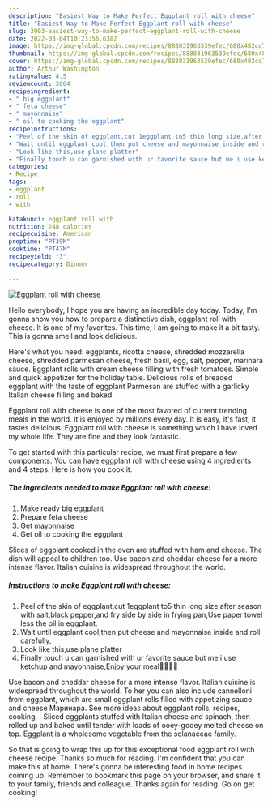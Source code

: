 ```yaml
---
description: "Easiest Way to Make Perfect Eggplant roll with cheese"
title: "Easiest Way to Make Perfect Eggplant roll with cheese"
slug: 3003-easiest-way-to-make-perfect-eggplant-roll-with-cheese
date: 2022-03-04T10:23:56.638Z
image: https://img-global.cpcdn.com/recipes/888831963539efec/680x482cq70/eggplant-roll-with-cheese-recipe-main-photo.jpg
thumbnail: https://img-global.cpcdn.com/recipes/888831963539efec/680x482cq70/eggplant-roll-with-cheese-recipe-main-photo.jpg
cover: https://img-global.cpcdn.com/recipes/888831963539efec/680x482cq70/eggplant-roll-with-cheese-recipe-main-photo.jpg
author: Arthur Washington
ratingvalue: 4.5
reviewcount: 3064
recipeingredient:
- " big eggplant"
- " feta cheese"
- " mayonnaise"
- " oil to cooking the eggplant"
recipeinstructions:
- "Peel of the skin of eggplant,cut 1eggplant to5 thin long size,after season with salt,black pepper,and fry side by side in frying pan,Use paper towel less the oil in eggplant."
- "Wait until eggplant cool,then put cheese and mayonnaise inside and roll carefully,"
- "Look like this,use plane platter"
- "Finally touch u can garnished with ur favorite sauce but me i use ketchup and mayonnaise,Enjoy your meal🌸🌸🌸🌸"
categories:
- Recipe
tags:
- eggplant
- roll
- with

katakunci: eggplant roll with 
nutrition: 248 calories
recipecuisine: American
preptime: "PT39M"
cooktime: "PT47M"
recipeyield: "3"
recipecategory: Dinner

---
```



![Eggplant roll with cheese](https://img-global.cpcdn.com/recipes/888831963539efec/680x482cq70/eggplant-roll-with-cheese-recipe-main-photo.jpg)

Hello everybody, I hope you are having an incredible day today. Today, I'm gonna show you how to prepare a distinctive dish, eggplant roll with cheese. It is one of my favorites. This time, I am going to make it a bit tasty. This is gonna smell and look delicious.

Here&#39;s what you need: eggplants, ricotta cheese, shredded mozzarella cheese, shredded parmesan cheese, fresh basil, egg, salt, pepper, marinara sauce. Eggplant rolls with cream cheese filling with fresh tomatoes. Simple and quick appetizer for the holiday table. Delicious rolls of breaded eggplant with the taste of eggplant Parmesan are stuffed with a garlicky Italian cheese filling and baked.

Eggplant roll with cheese is one of the most favored of current trending meals in the world. It is enjoyed by millions every day. It is easy, it's fast, it tastes delicious. Eggplant roll with cheese is something which I have loved my whole life. They are fine and they look fantastic.


To get started with this particular recipe, we must first prepare a few components. You can have eggplant roll with cheese using 4 ingredients and 4 steps. Here is how you cook it.

<!--inarticleads1-->

##### The ingredients needed to make Eggplant roll with cheese:

1. Make ready  big eggplant
1. Prepare  feta cheese
1. Get  mayonnaise
1. Get  oil to cooking the eggplant


Slices of eggplant cooked in the oven are stuffed with ham and cheese. The dish will appeal to children too. Use bacon and cheddar cheese for a more intense flavor. Italian cuisine is widespread throughout the world. 

<!--inarticleads2-->

##### Instructions to make Eggplant roll with cheese:

1. Peel of the skin of eggplant,cut 1eggplant to5 thin long size,after season with salt,black pepper,and fry side by side in frying pan,Use paper towel less the oil in eggplant.
1. Wait until eggplant cool,then put cheese and mayonnaise inside and roll carefully,
1. Look like this,use plane platter
1. Finally touch u can garnished with ur favorite sauce but me i use ketchup and mayonnaise,Enjoy your meal🌸🌸🌸🌸


Use bacon and cheddar cheese for a more intense flavor. Italian cuisine is widespread throughout the world. To her you can also include cannelloni from eggplant, which are small eggplant rolls filled with appetizing sauce and cheese Маринара. See more ideas about eggplant rolls, recipes, cooking. · Sliced eggplants stuffed with Italian cheese and spinach, then rolled up and baked until tender with loads of ooey-gooey melted cheese on top. Eggplant is a wholesome vegetable from the solanaceae family. 

So that is going to wrap this up for this exceptional food eggplant roll with cheese recipe. Thanks so much for reading. I'm confident that you can make this at home. There's gonna be interesting food in home recipes coming up. Remember to bookmark this page on your browser, and share it to your family, friends and colleague. Thanks again for reading. Go on get cooking!
